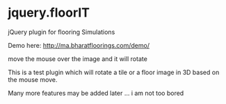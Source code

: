 jquery.floorIT
==============

jQuery plugin for flooring Simulations

Demo here: http://ma.bharatfloorings.com/demo/

move the mouse over the image and it will rotate

This is a test plugin which will rotate a tile or a floor image in 3D based on the mouse move.

Many more features may be added later ... i am not too bored
